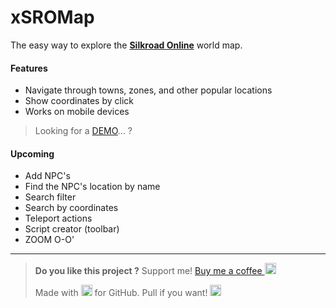 # xSROMap
The easy way to explore the [**Silkroad Online**](http://www.joymax.com/silkroad/) world map.

#### Features
- Navigate through towns, zones, and other popular locations
- Show coordinates by click 
- Works on mobile devices

> Looking for a [DEMO](http://JellyBitz.github.io/xSROMap)... ?

#### Upcoming
- Add NPC's
- Find the NPC's location by name
- Search filter
- Search by coordinates
- Teleport actions
- Script creator (toolbar)
- ZOOM O-O'

------------
> **Do you like this project ?**
> Support me! [Buy me a coffee <img src="https://twemoji.maxcdn.com/2/72x72/2615.png" width="18" height="18">](https://www.buymeacoffee.com/JellyBitz "Coffee <3")
>
> Made with <img title="Yes, love!" src="https://twemoji.maxcdn.com/2/72x72/1f499.png" width="18" height="18"> for GitHub. Pull if you want! <img title="I'm JellyBitz" src="https://twemoji.maxcdn.com/2/72x72/1f575.png" width="18" height="18">